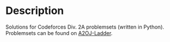 # Description
Solutions for Codeforces Div. 2A problemsets (written in Python). Problemsets can be found on [A2OJ-Ladder](https://a2oj.com/Ladder4.html).
